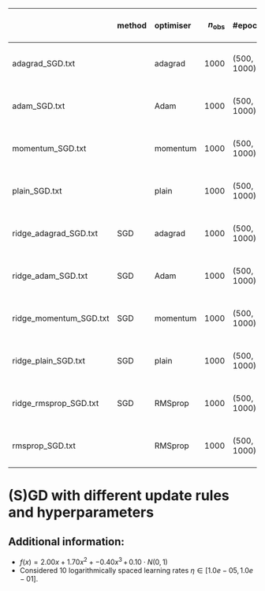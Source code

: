 |                        | method   | optimiser   |   $n_\mathrm{obs}$ | #epochs     |   $m$ | $\eta$   |   $\gamma$ | $\varrho_1$, $\varrho_2$   | $\theta_0$    | note   |   $\lambda$ |   run time (s) |
|:-----------------------|:---------|:------------|-------------------:|:------------|------:|:---------|-----------:|:---------------------------|:--------------|:-------|------------:|---------------:|
| adagrad_SGD.txt        |          | adagrad     |               1000 | (500, 1000) |    50 | ...      |            |                            | [1.  0.5 4. ] |        |       nan   |            nan |
| adam_SGD.txt           |          | Adam        |               1000 | (500, 1000) |    50 | ...      |            | (0.9, 0.999)               | [1.  0.5 4. ] |        |       nan   |            nan |
| momentum_SGD.txt       |          | momentum    |               1000 | (500, 1000) |    50 | ...      |        0.5 |                            | [1.  0.5 4. ] |        |       nan   |            nan |
| plain_SGD.txt          |          | plain       |               1000 | (500, 1000) |    50 | ...      |            |                            | [1.  0.5 4. ] |        |       nan   |            nan |
| ridge_adagrad_SGD.txt  | SGD      | adagrad     |               1000 | (500, 1000) |    50 | ...      |            |                            | [1.  0.5 4. ] |        |         0.1 |            467 |
| ridge_adam_SGD.txt     | SGD      | Adam        |               1000 | (500, 1000) |    50 | ...      |            | (0.9, 0.999)               | [1.  0.5 4. ] |        |         0.1 |            338 |
| ridge_momentum_SGD.txt | SGD      | momentum    |               1000 | (500, 1000) |    50 | ...      |        0.5 |                            | [1.  0.5 4. ] |        |         0.1 |            467 |
| ridge_plain_SGD.txt    | SGD      | plain       |               1000 | (500, 1000) |    50 | ...      |            |                            | [1.  0.5 4. ] |        |         0.1 |            536 |
| ridge_rmsprop_SGD.txt  | SGD      | RMSprop     |               1000 | (500, 1000) |    50 | ...      |            | 0.9                        | [1.  0.5 4. ] |        |         0.1 |            335 |
| rmsprop_SGD.txt        |          | RMSprop     |               1000 | (500, 1000) |    50 | ...      |            | 0.9                        | [1.  0.5 4. ] |        |       nan   |            nan |


# (S)GD with different update rules and hyperparameters


## Additional information:

* $f(x) = 2.00 x + 1.70 x^2 + -0.40 x^3 \, + \, 0.10 \cdot N(0, 1)$
* Considered 10 logarithmically spaced learning rates $\eta \in [1.0e-05, \, 1.0e-01]$.
